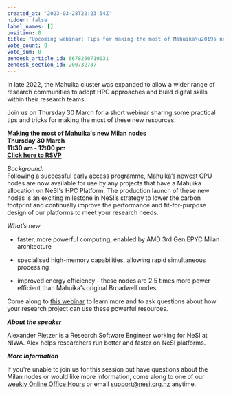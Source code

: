 ```yaml
---
created_at: '2023-03-28T22:23:54Z'
hidden: false
label_names: []
position: 0
title: "Upcoming webinar: Tips for making the most of Mahuika\u2019s new Milan nodes"
vote_count: 0
vote_sum: 0
zendesk_article_id: 6678260710031
zendesk_section_id: 200732737
---
```


In late 2022, the Mahuika cluster was expanded to allow a wider range of
research communities to adopt HPC approaches and build digital skills
within their research teams.

Join us on Thursday 30 March for a short webinar sharing some practical
tips and tricks for making the most of these new resources:

**Making the most of Mahuika's new Milan nodes  
Thursday 30 March**  
**11:30 am - 12:00 pm**  
**[Click here to
RSVP](https://www.eventbrite.co.nz/e/webinar-making-the-most-of-mahuikas-new-milan-nodes-registration-557428302057)**

*Background:*  
Following a successful early access programme, Mahuika’s newest CPU
nodes are now available for use by any projects that have a Mahuika
allocation on NeSI's HPC Platform. The production launch of these new
nodes is an exciting milestone in NeSI’s strategy to lower the carbon
footprint and continually improve the performance and fit-for-purpose
design of our platforms to meet your research needs.

*What’s new*

-   faster, more powerful computing, enabled by AMD 3rd Gen EPYC Milan
    architecture

-   specialised high-memory capabilities, allowing rapid simultaneous
    processing

-   improved energy efficiency - these nodes are 2.5 times more power
    efficient than Mahuika’s original Broadwell nodes

Come along to [this
webinar](https://www.eventbrite.co.nz/e/webinar-making-the-most-of-mahuikas-new-milan-nodes-registration-557428302057)
to learn more and to ask questions about how your research project can
use these powerful resources.

***About the speaker***

Alexander Pletzer is a Research Software Engineer working for NeSI at
NIWA. Alex helps researchers run better and faster on NeSI platforms.

***More Information***

If you're unable to join us for this session but have questions about
the Milan nodes or would like more information, come along to one of our
[weekly Online Office
Hours](https://support.nesi.org.nz/hc/en-gb/articles/4830713922063) or
email <support@nesi.org.nz> anytime. 
